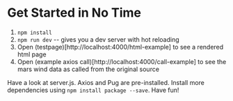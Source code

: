# Get Started in No Time

1. ```npm install```
2. ```npm run dev``` -- gives you a dev server with hot reloading
3. Open (testpage)[http://localhost:4000/html-example] to see a rendered html page
4. Open (example axios call)[http://localhost:4000/call-example] to see the mars wind data as called from the original source

Have a look at server.js. Axios and Pug are pre-installed. Install more dependencies using ```npm install package --save```. Have fun!